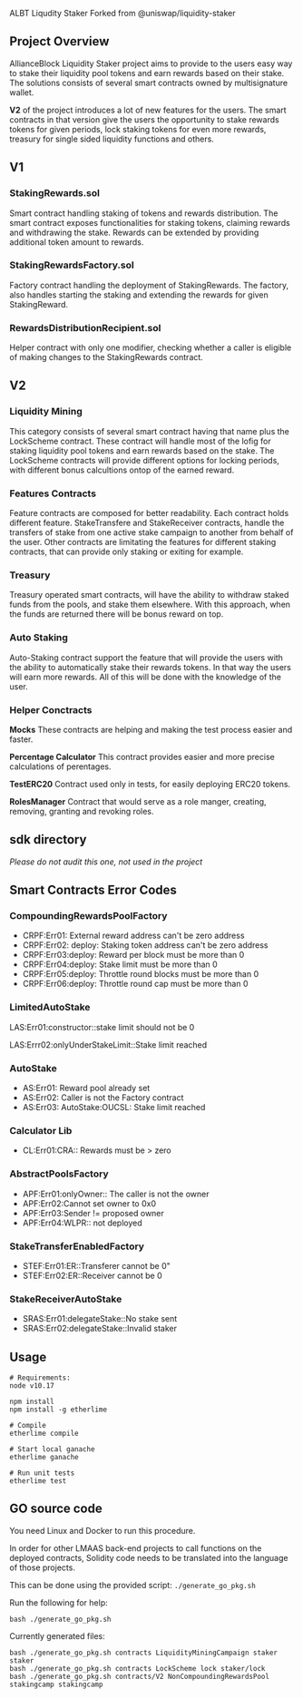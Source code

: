ALBT Liqudity Staker
Forked from @uniswap/liquidity-staker



## Project Overview

AllianceBlock Liquidity Staker project aims to provide to the users easy way to stake their liquidity pool tokens and earn rewards based on their stake. The solutions consists of several smart contracts owned by multisignature wallet. 

**V2** of the project introduces a lot of new features for the users. The smart contracts in that version give the users the opportunity to stake rewards tokens for given periods, lock staking tokens for even more rewards, treasury for single sided liquidity functions and others. 

## V1
### StakingRewards.sol

Smart contract handling staking of tokens and rewards distribution. The smart contract exposes functionalities for staking tokens, claiming rewards and withdrawing the stake.  Rewards can be extended by providing additional token amount to rewards. 

### StakingRewardsFactory.sol

Factory contract handling the deployment of StakingRewards. The factory, also handles starting the staking and extending the rewards for given StakingReward.

### RewardsDistributionRecipient.sol

Helper contract with only one modifier, checking whether a caller is eligible of making changes to the StakingRewards contract.

## V2
### Liquidity Mining
This category consists of several smart contract having that name plus the LockScheme contract. These contract will handle most of the lofig for staking liquidity pool tokens and earn rewards based on the stake. The LockScheme contracts will provide different options for locking periods, with different bonus calcultions ontop of the earned reward.

### Features Contracts
Feature contracts are composed for better readability. Each contract holds different feature. StakeTransfere and StakeReceiver contracts, handle the transfers of stake from one active stake campaign to another from behalf of the user. Other contracts are limitating the features for different staking contracts, that can provide only staking or exiting for example.

### Treasury
Treasury operated smart contracts, will have the ability to withdraw staked funds from the pools, and stake them elsewhere. With this approach, when the funds are returned there will be bonus reward on top.

### Auto Staking
Auto-Staking contract support the feature that will provide the users with the ability to automatically stake their rewards tokens. In that way the users will earn more rewards. All of this will be done with the knowledge of the user.

### Helper Conctracts
**Mocks**
These contracts are helping and making the test process easier and faster.

**Percentage Calculator**
This contract provides еasier and more precise calculations of perentages.

**TestERC20**
Contract used only in tests, for easily deploying ERC20 tokens.

**RolesManager**
Contract that would serve as a role manger, creating, removing, granting and revoking roles.

## sdk directory
*Please do not audit this one, not used in the project*

## Smart Contracts Error Codes 
### CompoundingRewardsPoolFactory

- CRPF:Err01: External reward address can't be zero address
- CRPF:Err02: deploy: Staking token address can't be zero address
- CRPF:Err03:deploy: Reward per block must be more than 0
- CRPF:Err04:deploy: Stake limit must be more than 0
- CRPF:Err05:deploy: Throttle round blocks must be more than 0
- CRPF:Err06:deploy: Throttle round cap must be more than 0

### LimitedAutoStake

LAS:Err01:constructor::stake limit should not be 0

LAS:Errr02:onlyUnderStakeLimit::Stake limit reached

### AutoStake

- AS:Err01: Reward pool already set
- AS:Err02: Caller is not the Factory contract
- AS:Err03: AutoStake:OUCSL: Stake limit reached

### Calculator Lib

- CL:Err01:CRA:: Rewards must be > zero

### AbstractPoolsFactory

- APF:Err01:onlyOwner:: The caller is not the owner
- APF:Err02:Cannot set owner to 0x0
- APF:Err03:Sender != proposed owner
- APF:Err04:WLPR:: not deployed

### StakeTransferEnabledFactory

- STEF:Err01:ER::Transferer cannot be 0"
- STEF:Err02:ER::Receiver cannot be 0

### StakeReceiverAutoStake

- SRAS:Err01:delegateStake::No stake sent
- SRAS:Err02:delegateStake::Invalid staker

## Usage
```
# Requirements:
node v10.17

npm install 
npm install -g etherlime

# Compile
etherlime compile

# Start local ganache 
etherlime ganache

# Run unit tests
etherlime test
```

## GO source code

You need Linux and Docker to run this procedure.

In order for other LMAAS back-end projects to call functions on the deployed contracts, Solidity code needs to be translated into the language of those projects.

This can be done using the provided script: `./generate_go_pkg.sh`

Run the following for help: 
```shell
bash ./generate_go_pkg.sh
```

Currently generated files:

```shell
bash ./generate_go_pkg.sh contracts LiquidityMiningCampaign staker staker
bash ./generate_go_pkg.sh contracts LockScheme lock staker/lock
bash ./generate_go_pkg.sh contracts/V2 NonCompoundingRewardsPool stakingcamp stakingcamp
```